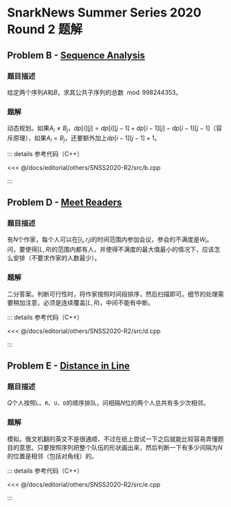 # SnarkNews Summer Series 2020 Round 2 题解

## Problem B - [Sequence Analysis](https://contest.yandex.com/snss2020/contest/19321/problems/B/)

### 题目描述

给定两个序列$A$和$B$，求其公共子序列的总数$\mod 998244353$。

### 题解

动态规划。如果$A_i\neq B_j$，$dp[i][j]=dp[i][j-1]+dp[i-1][j]-dp[i-1][j-1]$（容斥原理），如果$A_i=B_j$，还要额外加上$dp[i-1][j-1]+1$。

::: details 参考代码（C++）

<<< @/docs/editorial/others/SNSS2020-R2/src/b.cpp

:::

## Problem D - [Meet Readers](https://contest.yandex.com/snss2020/contest/19321/problems/D/)

### 题目描述

有$N$个作家，每个人可以在$[l_i,r_i)$的时间范围内参加会议，参会的不满度是$W_i$。问，要使得$[L,R)$的范围内都有人，并使得不满度的最大值最小的情况下，应该怎么安排（不要求作家的人数最少）。

### 题解

二分答案。判断可行性时，将作家按照时间段排序，然后扫描即可。细节的处理需要稍加注意，必须是连续覆盖$[L,R)$，中间不能有中断。

::: details 参考代码（C++）

<<< @/docs/editorial/others/SNSS2020-R2/src/d.cpp

:::

## Problem E - [Distance in Line](https://contest.yandex.com/snss2020/contest/19321/problems/E/)

### 题目描述

$Q$个人按照`L`、`R`、`U`、`D`的顺序排队，问相隔$N$位的两个人总共有多少次相邻。

### 题解

模拟。俄文机翻的英文不是很通顺，不过在纸上尝试一下之后就能比较容易弄懂题目的意思。只要按照序列把整个队伍的形状画出来，然后判断一下有多少间隔为$N$的位置是相邻（包括对角线）的。

::: details 参考代码（C++）

<<< @/docs/editorial/others/SNSS2020-R2/src/e.cpp

:::

<Utterances />
